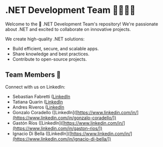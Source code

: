 # .NET Development Team 👨‍💻👩‍💻

Welcome to the 🚀 .NET Development Team's repository! We're passionate about .NET and excited to collaborate on innovative projects.

We create high-quality .NET solutions:

- Build efficient, secure, and scalable apps.
- Share knowledge and best practices.
- Contribute to open-source projects.

## Team Members 👥

Connect with us on LinkedIn:

- Sebastian Fabretti ([LinkedIn](https://www.linkedin.com/in/sebastian-fabretti-a354b8273/)
- Tatiana Quarin ([LinkedIn](https://www.linkedin.com/in/tatiana-quarin/)
- Andres Riveros ([LinkedIn](https://www.linkedin.com/in/andres-riveros-731b40178/)
- Gonzalo Coradello ([LinkedIn]([https://www.linkedin.com/in/](https://www.linkedin.com/in/gonzalo-coradello/])
- Gastón Ríos ([LinkedIn]([https://www.linkedin.com/in/](https://www.linkedin.com/in/gaston-rios/])
- Ignacio Di Bella ([LinkedIn]([https://www.linkedin.com/in/](https://www.linkedin.com/in/ignacio-di-bella/])


<!--

**Here are some ideas to get you started:**

🙋‍♀️ A short introduction - what is your organization all about?
🌈 Contribution guidelines - how can the community get involved?
👩‍💻 Useful resources - where can the community find your docs? Is there anything else the community should know?
🍿 Fun facts - what does your team eat for breakfast?
🧙 Remember, you can do mighty things with the power of [Markdown](https://docs.github.com/github/writing-on-github/getting-started-with-writing-and-formatting-on-github/basic-writing-and-formatting-syntax)
-->
